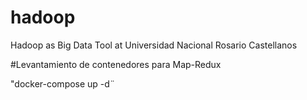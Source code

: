 # hadoop
Hadoop as Big Data Tool at Universidad Nacional Rosario Castellanos

#Levantamiento de contenedores para Map-Redux

"docker-compose up -d¨
